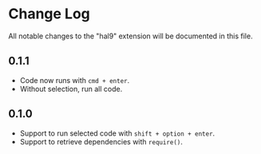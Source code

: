# Change Log

All notable changes to the "hal9" extension will be documented in this file.

## 0.1.1

- Code now runs with `cmd + enter`.
- Without selection, run all code.

## 0.1.0

- Support to run selected code with `shift + option + enter`.
- Support to retrieve dependencies with `require()`.
